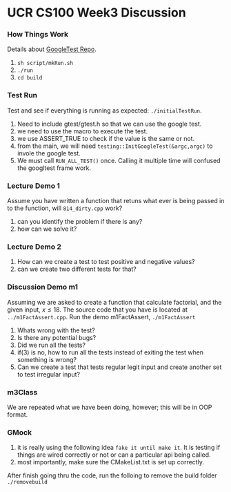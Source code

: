 # UCR CS100 Week3 Discussion

### How Things Work

Details about [GoogleTest Repo](https://github.com/google/googletest).

1. ```sh script/mkRun.sh```
2. ```./run```
3. ```cd build```

### Test Run
Test and see if everything is running as expected: ```./initialTestRun```.
1. Need to include gtest/gtest.h so that we can use the google test.
2. we need to use the macro to execute the  test.
3. we use ASSERT_TRUE to check if the value is the same or not.
4. from the main, we will need ```testing::InitGoogleTest(&argc,argc)``` to invole the google test. 
5. We must call ```RUN_ALL_TEST()``` once. Calling it multiple time will confused the googltest frame work. 

### Lecture Demo 1
Assume you have written a function that retuns what ever is being passed in to the function, will
```814_dirty.cpp``` work?

1. can you identify the problem if there is any?
2. how can we solve it? 

### Lecture Demo 2
1. How can we create a test to test positive and negative values?
2. can we create two different tests for that?

### Discussion Demo m1
Assuming we are asked to create a function that calculate factorial, and the given input, $x\leq18$. 
The source code that you have is located at ```../m1FactAssert.cpp```. 
Run the demo m1FactAssert, ```./m1FactAssert```
1. Whats wrong with the test?
2. Is there any potential bugs?
3. Did we run all the tests?
4. if(3) is no, how to run all the tests instead of exiting the test when something is wrong?
5. Can we create a test that tests regular legit input and create another set to test irregular input?

### m3Class
We are repeated what we have been doing, however; this will be in OOP format.

### GMock
1. it is really using the following idea ```fake it until make it```. It is testing if things are
wired correctly or not or can a particular api being called. 
2. most importantly, make sure the CMakeList.txt is set up correctly. 

After finish going thru the code, run the folloing to remove the build folder ```./removebuild```

